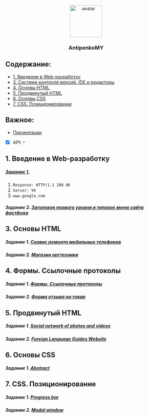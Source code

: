 ﻿<p align="center">
  <a href="https://it-kursy.adukar.by/web-design/">
    <img src="https://avatars1.githubusercontent.com/u/25266367?s=400&u=cc29dc0b0f77c788fd2688cb87fb629fddfb03a1&v=4" alt="avatar" width="100px">
  </a>
  <h3 align="center">AntipenkoMY</h3>
</p>

## Содержание:
- [1. Введение в Web-разработку](#1-Введение-в-Web-разработку)
- [3. Система контроля версий. IDE и редакторы](#3-Система-контроля-версий-IDE-и-редакторы)
- [4. Основы HTML](#4-Основы-HTML)
- [5. Продвинутый HTML](#5-Продвинутый-HTML)
- [6. Основы CSS](#6-Основы-CSS)
- [7. CSS. Позиционирование](#7-CSS-Позиционирование)


## Важное:
- [Презентации](https://github.com/AdukarIT/_Tasks_)
- [x] API: `*`


## 1. Введение в Web-разработку
##### [Задание 1.](https://github.com/AdukarIT/AntipenkoMY/tree/master/Task_1)
  1. `Response: HTTP/1.1 200 OK`
  2. `Server: VK`
  3. `www.google.com`
##### Задание 2. [Заголовок первого уровня и типовое меню сайта фастфуда](https://codepen.io/Maximillliano/pen/XvEGdX)

## 3. Основы HTML
#####	Задание 1. [Сервис ремонта мобильных телефонов](https://github.com/AdukarIT/AntipenkoMY/tree/master/Task_2/Mobile%20phone%20repair%20service)
##### Задание 2. [Магазин оргтехники](https://github.com/AdukarIT/AntipenkoMY/tree/master/Task_2/Office%20equipment%20store)

## 4. Формы. Ссылочные протоколы
##### Задание 1. [Формы. Ссылочные протоколы](https://codepen.io/Maximillliano/pen/JgLzGE)
##### Задание 2. [Форма отзыва на товар](https://codepen.io/Maximillliano/pen/ymqyxV)

## 5. Продвинутый HTML
##### Задание 1. [Social network of photos and videos](https://github.com/AdukarIT/AntipenkoMY/tree/master/Task_5/Social%20network%20of%20photos%20and%20videos)
##### Задание 2. [Foreign Language Guides Website](https://github.com/AdukarIT/AntipenkoMY/tree/master/Task_5/Foreign%20Language%20Guides%20Website)

## 6. Основы CSS
##### Задание 1. [Abstract](https://codepen.io/Maximillliano/pen/GRKjxVO)

## 7. CSS. Позиционирование
##### Задание 1. [Progress bar](https://codepen.io/Maximillliano/pen/yLBajjN)
##### Задание 2. [Modal window](https://codepen.io/Maximillliano/pen/xxKEzyy)
